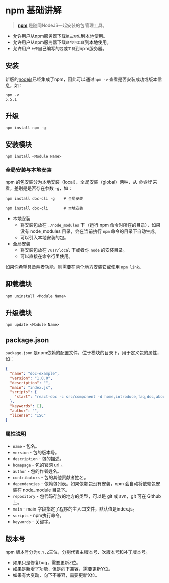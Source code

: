 # npm 基础讲解 


> **[npm](https://www.npmjs.com/)** 是随同NodeJS一起安装的包管理工具。

- 允许用户从npm服务器下载`第三方包`到本地使用。
- 允许用户从npm服务器下载`命令行工具`到本地使用。
- 允许用户`上传`自己编写的`包`或`工具`到npm服务器。

## 安装

新版的[nodejs](http://nodejs.cn/)已经集成了npm，因此可以通过`npm -v` 查看是否安装成功或版本信息，如：

```shell
npm -v
5.5.1
```

## 升级

```shell
npm install npm -g
```

## 安装模块

```shell
npm install <Module Name>
```

### 全局安装与本地安装

npm 的包安装分为本地安装（local）、全局安装（global）两种，从 *命令行* 来看，差别是是否存在参数 `-g`，如：

```shell
npm install doc-cli -g    # 全局安装

npm install doc-cli       # 本地安装
```

- 本地安装
  - 将安装包放在 `./node_modules` 下（运行 npm 命令时所在的目录），如果没有 node_modules 目录，会在当前执行 `npm` 命令的目录下自动生成。  
  - 可以引入本地安装的包。  
- 全局安装
  - 将安装包放在 `/usr/local` 下或者你 `node` 的安装目录。  
  - 可以直接在命令行里使用。  

如果你希望具备两者功能，则需要在两个地方安装它或使用 `npm link`。

## 卸载模块

```shell
npm uninstall <Module Name>
```

## 升级模块

```shell
npm update <Module Name>
```

## package.json

`package.json` 是npm依赖的配置文件，位于模块的目录下，用于定义包的属性，如：

```json
{
  "name": "doc-example",
  "version": "1.0.0",
  "description": "",
  "main": "index.js",
  "scripts": {
    "start": "react-doc -c src/component -d home,introduce,faq,doc,about --clean"
  },
  "keywords": [],
  "author": "",
  "license": "ISC"
}
```

### 属性说明

- `name` - 包名。
- `version` - 包的版本号。
- `description` - 包的描述。
- `homepage` - 包的官网 url 。
- `author` - 包的作者姓名。
- `contributors` - 包的其他贡献者姓名。
- `dependencies` - 依赖包列表。如果依赖包没有安装，npm 会自动将依赖包安装在 node_module 目录下。
- `repository` - 包代码存放的地方的类型，可以是 git 或 svn，git 可在 Github 上。
- `main` - main 字段指定了程序的主入口文件，默认值是index.js。
- `scripts` - npm执行命令。
- `keywords` - 关键字。

## 版本号

npm 版本号分为`X.Y.Z`三位，分别代表主版本号、次版本号和补丁版本号。

- 如果只是修复bug，需要更新Z位。
- 如果是新增了功能，但是向下兼容，需要更新Y位。
- 如果有大变动，向下不兼容，需要更新X位。

